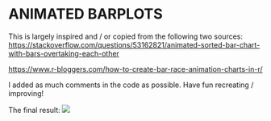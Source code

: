 ANIMATED BARPLOTS
================

This is largely inspired and / or copied from the following two sources:
<https://stackoverflow.com/questions/53162821/animated-sorted-bar-chart-with-bars-overtaking-each-other>

<https://www.r-bloggers.com/how-to-create-bar-race-animation-charts-in-r/>

I added as much comments in the code as possible. Have fun recreating /
improving\!

The final result: ![](confirmed_cases.gif)
